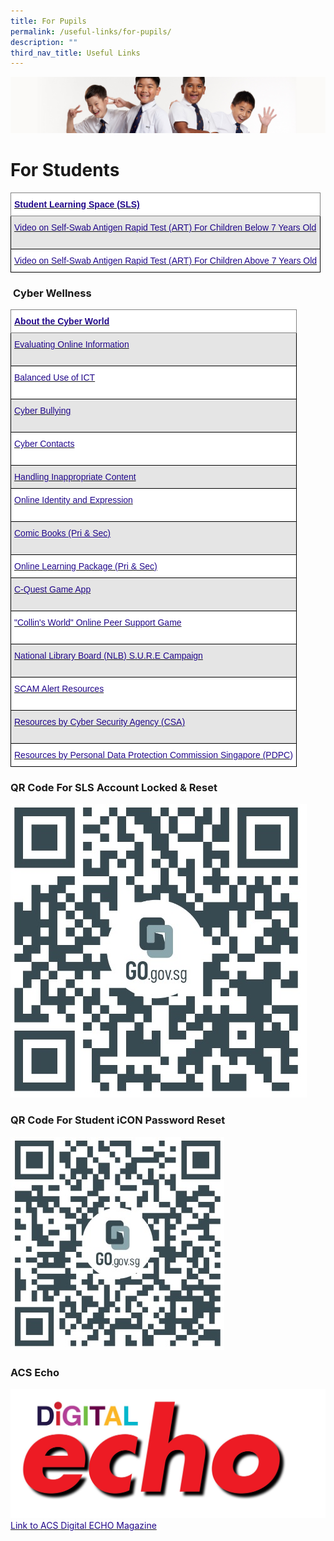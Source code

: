 ```yaml
---
title: For Pupils
permalink: /useful-links/for-pupils/
description: ""
third_nav_title: Useful Links
---
```

![](/images/Sub-banner2.jpg)

For Students
==========

<style type="text/css">
.tg  {border-collapse:collapse;border-spacing:0;}
.tg td{border-color:black;border-style:solid;border-width:1px;font-family:Arial, sans-serif;font-size:14px;
  overflow:hidden;padding:10px 5px;word-break:normal;}
.tg th{border-color:black;border-style:solid;border-width:1px;font-family:Arial, sans-serif;font-size:14px;
  font-weight:normal;overflow:hidden;padding:10px 5px;word-break:normal;}
.tg .tg-p3qa{background-color:#FFF;color:#21088A;text-align:left;vertical-align:top}
.tg .tg-s1dc{background-color:#E5E5E5;color:#21088A;text-align:left;vertical-align:top}
.tg .tg-gsa6{background-color:#FFF;border-color:inherit;color:#21088A;font-weight:bold;text-align:left;vertical-align:top}
</style>
<table class="tg">
<thead>
  <tr>
    <th class="tg-gsa6"><a href="https://vle.learning.moe.edu.sg/"><span style="text-decoration:none;color:#21088A">Student Learning Space (SLS)</span></a>                                </th>
  </tr>
</thead>
<tbody>
  <tr>
    <td class="tg-s1dc"><a href="https://acsj.moe.edu.sg/qql/slot/u188/videos/Care-provider-administered%20Antigen%20Rapid%20Test%20ART%20for%20children%20aged%207%20years%20and%20below_.mp4" target="_blank" rel="noopener noreferrer"><span style="text-decoration:none;color:#21088A">Video on Self-Swab Antigen Rapid Test (ART) For Children Below 7 Years Old</span></a> <br><br></td>
  </tr>
  <tr>
    <td class="tg-p3qa"><a href="https://acsj.moe.edu.sg/qql/slot/u188/videos/Self-swab%20Antigen%20Rapid%20Test%20ART%20for%20children%20above%207%20years%20old.mp4" target="_blank" rel="noopener noreferrer"><span style="text-decoration:none;color:#21088A">Video on Self-Swab Antigen Rapid Test (ART) For Children Above 7 Years Old</span></a>  <br> </td>
  </tr>
</tbody>
</table>

### &nbsp;**Cyber Wellness**

<style type="text/css">
.tg  {border-collapse:collapse;border-spacing:0;}
.tg td{border-color:black;border-style:solid;border-width:1px;font-family:Arial, sans-serif;font-size:14px;
  overflow:hidden;padding:10px 5px;word-break:normal;}
.tg th{border-color:black;border-style:solid;border-width:1px;font-family:Arial, sans-serif;font-size:14px;
  font-weight:normal;overflow:hidden;padding:10px 5px;word-break:normal;}
.tg .tg-p3qa{background-color:#FFF;color:#21088A;text-align:left;vertical-align:top}
.tg .tg-s1dc{background-color:#E5E5E5;color:#21088A;text-align:left;vertical-align:top}
.tg .tg-gsa6{background-color:#FFF;border-color:inherit;color:#21088A;font-weight:bold;text-align:left;vertical-align:top}
.tg .tg-c8d2{background-color:#E5E5E5;color:#21088A;text-align:left;text-decoration:underline;vertical-align:top}
</style>
<table class="tg">
<thead>
  <tr>
    <th class="tg-gsa6"><a href="https://ictconnection.moe.edu.sg/cyber-wellness/cyber-wellness-101/about-the-cyber-world"><span style="text-decoration:none;color:#21088A">About the Cyber World</span></a></th>
  </tr>
</thead>
<tbody>
  <tr>
    <td class="tg-s1dc"><a href="https://ictconnection.moe.edu.sg/cyber-wellness/cyber-wellness-101/evaluating-online-information"><span style="text-decoration:none;color:#21088A">Evaluating Online Information</span></a><br><br></td>
  </tr>
  <tr>
    <td class="tg-p3qa"><a href="https://ictconnection.moe.edu.sg/cyber-wellness/cyber-wellness-101/balanced-use-of-ict"><span style="text-decoration:none;color:#21088A">Balanced Use of ICT</span></a><br><br></td>
  </tr>
  <tr>
    <td class="tg-s1dc"><a href="https://ictconnection.moe.edu.sg/cyber-wellness/cyber-wellness-101/cyber-bullying"><span style="text-decoration:none;color:#21088A">Cyber Bullying</span></a><br><br></td>
  </tr>
  <tr>
    <td class="tg-p3qa"><a href="https://ictconnection.moe.edu.sg/cyber-wellness/cyber-wellness-101/cyber-contacts"><span style="text-decoration:none;color:#21088A">Cyber Contacts</span></a><br><br></td>
  </tr>
  <tr>
    <td class="tg-s1dc"><a href="https://ictconnection.moe.edu.sg/cyber-wellness/cyber-wellness-101/handling-inappropriate-content"><span style="text-decoration:none;color:#21088A">Handling Inappropriate Content</span></a><br></td>
  </tr>
  <tr>
    <td class="tg-p3qa"><a href="https://ictconnection.moe.edu.sg/cyber-wellness/cyber-wellness-101/online-identity-and-expression"><span style="text-decoration:none;color:#21088A">Online Identity and Expression</span></a><br><br></td>
  </tr>
  <tr>
    <td class="tg-c8d2"><a href="https://ictconnection.moe.edu.sg/cyber-wellness/for-students/resources/comic-books-pri-n-sec"><span style="text-decoration:underline;color:#21088A">Comic Books (Pri &amp; Sec)</span></a><br><br></td>
  </tr>
  <tr>
    <td class="tg-p3qa"><a href="https://ictconnection.moe.edu.sg/cyber-wellness/for-students/resources/online-learning-package-pri-n-sec"><span style="text-decoration:none;color:#21088A">Online Learning Package (Pri &amp; Sec)</span></a><br> </td>
  </tr>
  <tr>
    <td class="tg-s1dc"><a href="https://ictconnection.moe.edu.sg/cyber-wellness/for-students/resources/c-quest-game-app"><span style="text-decoration:none;color:#21088A">C-Quest Game App</span></a><br><br></td>
  </tr>
  <tr>
    <td class="tg-p3qa"><a href="https://ictconnection.moe.edu.sg/cyber-wellness/for-students/resources/collins-world-online-peer-support-game"><span style="text-decoration:none;color:#21088A">"Collin's World" Online Peer Support Game</span></a><br><br></td>
  </tr>
  <tr>
    <td class="tg-s1dc"><a href="http://www.nlb.gov.sg/sure/"><span style="text-decoration:none;color:#21088A">National Library Board (NLB) S.U.R.E Campaign</span></a>           <br><br></td>
  </tr>
  <tr>
    <td class="tg-p3qa"><a href="https://www.scamalert.sg/resources/videos"><span style="text-decoration:none;color:#21088A">SCAM Alert Resources</span></a><br><br></td>
  </tr>
  <tr>
    <td class="tg-s1dc"><a href="https://www.csa.gov.sg/gosafeonline"><span style="text-decoration:none;color:#21088A">Resources by Cyber Security Agency (CSA)</span></a><br><br></td>
  </tr>
  <tr>
    <td class="tg-p3qa"><a href="https://www.pdpc.gov.sg/resources/for-individuals"><span style="text-decoration:none;color:#21088A">Resources by Personal Data Protection Commission Singapore (PDPC</span></a>)</td>
  </tr>
</tbody>
</table>

### **QR Code For SLS Account Locked &amp; Reset**

![](/images/SLS%20Account%20Reset%20Link.jpg)

### **QR Code For Student iCON Password Reset**

![](/images/Stud%20iCON%20Account%20Reset%20Link.jpg)

### **ACS Echo**

![](/images/Digital%20Echo%20Icon.jpg)
<a href="https://acsecho.com"><span style="text-decoration:none;color:#21088A">Link to ACS Digital ECHO Magazine
</span></a>